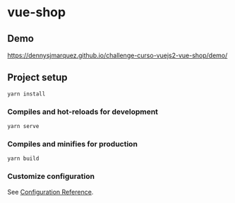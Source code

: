 # vue-shop

## Demo

https://dennysjmarquez.github.io/challenge-curso-vuejs2-vue-shop/demo/

## Project setup
```
yarn install
```

### Compiles and hot-reloads for development
```
yarn serve
```

### Compiles and minifies for production
```
yarn build
```

### Customize configuration
See [Configuration Reference](https://cli.vuejs.org/config/).
